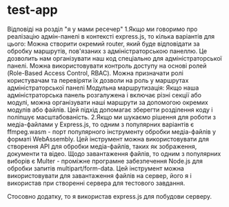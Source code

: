 # test-app

Відповіді на розділ "я у мами ресечер"
1.Якщо ми говоримо про реалізацію адмін-панелі в контексті express.js, то кілька варіантів для цього:
Можна створити окремий router, який буде відповідати за обробку маршрутів, пов'язаних з адміністраторською панеллю. Це дозволить нам організувати наш код спеціально для адміністраторської панелі.
Можна використовувати контроль доступу на основі ролей (Role-Based Access Control, RBAC). Можна призначати ролі користувачам та перевіряти їх дозволи на роль у маршрутах адміністраторської панелі
Модульна маршрутизація: Якщо наша адміністраторська панель розгалужена і включає різні секції або модулі, можна організувати наші маршрути за допомогою окремих модулів або файлів. Цей підхід допомагає зберегти розділення коду і поліпшує масштабованість.
2.Якщо ми шукаємо рішення для роботи з медіа-файлами у Express.js, то одним з популярних варіантів є ffmpeg.wasm - порт популярного інструменту обробки медіа-файлів у форматі WebAssembly. Цей інструмент можна використовувати для створення API для обробки медіа-файлів, таких як зображення, документи та відео.
Щодо завантаження файлів, то одним з популярних виборів є Multer - проміжне програмне забезпечення Node.js для обробки запитів multipart/form-data. Цей інструмент можна використовувати для завантаження файлів на сервер, його я і використав при створенні сервера для тестового завдання.

Стосовно додатку, то я використав express.js для побудови серверу.


